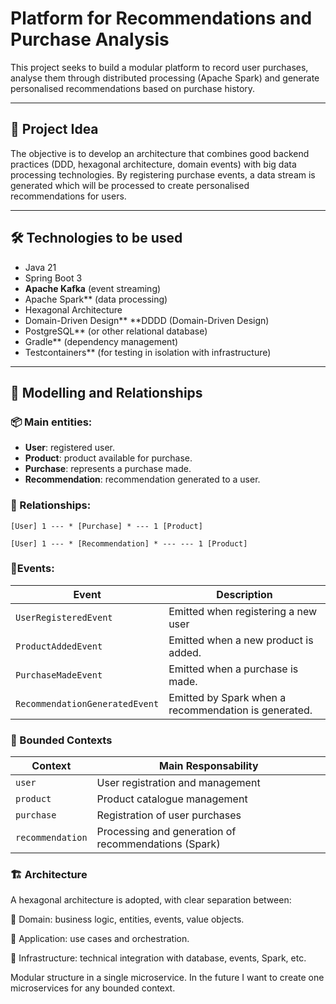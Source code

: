 # Platform for Recommendations and Purchase Analysis

This project seeks to build a modular platform to record user purchases, analyse them through distributed processing (Apache Spark) and generate personalised recommendations based on purchase history.

---

## 🧠 Project Idea

The objective is to develop an architecture that combines good backend practices (DDD, hexagonal architecture, domain events) with big data processing technologies. By registering purchase events, a data stream is generated which will be processed to create personalised recommendations for users.

---

## 🛠️ Technologies to be used

- Java 21
- Spring Boot 3
- **Apache Kafka** (event streaming)
- Apache Spark** (data processing)
- Hexagonal Architecture
- Domain-Driven Design** **DDDD (Domain-Driven Design)
- PostgreSQL** (or other relational database)
- Gradle** (dependency management)
- Testcontainers** (for testing in isolation with infrastructure)

---

## 🧩 Modelling and Relationships

### 📦 Main entities:

- **User**: registered user.
- **Product**: product available for purchase.
- **Purchase**: represents a purchase made.
- **Recommendation**: recommendation generated to a user.

### 🔗 Relationships:

```plaintext
[User] 1 --- * [Purchase] * --- 1 [Product]

[User] 1 --- * [Recommendation] * --- --- 1 [Product]
```

### 📡Events:
 
| Event                          | Description                                          |
| ------------------------------ | ---------------------------------------------------- |
| `UserRegisteredEvent`          | Emitted when registering a new user                  |
| `ProductAddedEvent`            | Emitted when a new product is added.                 |
| `PurchaseMadeEvent`            | Emitted when a purchase is made.                     |
| `RecommendationGeneratedEvent` | Emitted by Spark when a recommendation is generated. |

### 🧱 Bounded Contexts
| Context          | Main Responsability                                   |
| ---------------- | ----------------------------------------------------- |
| `user`           | User registration and management                      |
| `product`        | Product catalogue management                          |
| `purchase`       | Registration of user purchases                        |
| `recommendation` | Processing and generation of recommendations (Spark)  |

### 🏗️ Architecture
A hexagonal architecture is adopted, with clear separation between:

🔸 Domain: business logic, entities, events, value objects.

🔸 Application: use cases and orchestration.

🔸 Infrastructure: technical integration with database, events, Spark, etc.

Modular structure in a single microservice. In the future I want to create one microservices for any bounded context.

